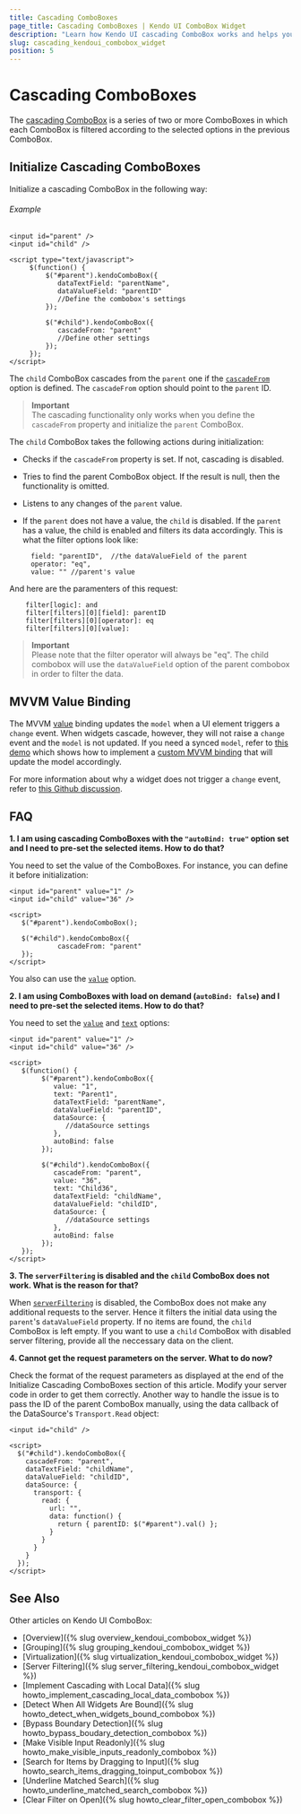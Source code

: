 ```yaml
---
title: Cascading ComboBoxes
page_title: Cascading ComboBoxes | Kendo UI ComboBox Widget
description: "Learn how Kendo UI cascading ComboBox works and helps you handle the most common scenarios with illustrative examples and FAQ."
slug: cascading_kendoui_combobox_widget
position: 5
---
```


# Cascading ComboBoxes

The [cascading ComboBox](http://demos.telerik.com/kendo-ui/combobox/cascadingcombobox) is a series of two or more ComboBoxes in which each ComboBox is filtered according to the selected options in the previous ComboBox.

## Initialize Cascading ComboBoxes

Initialize a cascading ComboBox in the following way:

###### Example

    <input id="parent" />
    <input id="child" />

    <script type="text/javascript">
         $(function() {
             $("#parent").kendoComboBox({
                dataTextField: "parentName",
                dataValueField: "parentID"
                //Define the combobox's settings
             });

             $("#child").kendoComboBox({
                cascadeFrom: "parent"
                //Define other settings
             });
         });
    </script>

The `child` ComboBox cascades from the `parent` one if the [`cascadeFrom`](/api/web/combobox#configuration) option is defined. The `cascadeFrom` option should point to the `parent` ID.

> **Important**  
> The cascading functionality only works when you define the `cascadeFrom` property and initialize the `parent` ComboBox.

The `child` ComboBox takes the following actions during initialization:

- Checks if the `cascadeFrom` property is set. If not, cascading is disabled.
- Tries to find the parent ComboBox object. If the result is null, then the functionality is omitted.
- Listens to any changes of the `parent` value.
- If the `parent` does not have a value, the `child` is disabled. If the `parent` has a value, the child is enabled and filters its data accordingly. This is what the filter options look like:

        field: "parentID",  //the dataValueField of the parent
        operator: "eq",
        value: "" //parent's value

And here are the paramenters of this request:

        filter[logic]: and
        filter[filters][0][field]: parentID
        filter[filters][0][operator]: eq
        filter[filters][0][value]:

> **Important**  
> Please note that the filter operator will always be "eq". The child combobox will use the `dataValueField` option of the parent combobox in order to filter the data.

## MVVM Value Binding

The MVVM [value](/framework/mvvm/bindings/value) binding updates the `model` when a UI element triggers a `change` event. When widgets cascade, however, they will not raise a `change` event and the `model` is not updated. If you need a synced `model`, refer to [this demo](http://dojo.telerik.com/@ggkrustev/aSAlU) which shows how to implement a [custom MVVM binding](/framework/mvvm/bindings/custom) that will update the model accordingly.

For more information about why a widget does not trigger a `change` event, refer to [this Github discussion](http://github.com/telerik/kendo-ui-core/issues/661).

## FAQ

**1. I am using cascading ComboBoxes with the `"autoBind: true"` option set and I need to pre-set the selected items. How to do that?**

You need to set the value of the ComboBoxes. For instance, you can define it before initialization:

    <input id="parent" value="1" />
    <input id="child" value="36" />

    <script>
       $("#parent").kendoComboBox();

       $("#child").kendoComboBox({
                cascadeFrom: "parent"
       });
    </script>

You also can use the [`value`](/api/web/combobox#configuration) option.

**2. I am using ComboBoxes with load on demand (`autoBind: false`) and I need to pre-set the selected items. How to do that?**

You need to set the [`value`](/api/web/combobox#configuration) and [`text`](/api/web/combobox#configuration) options:

    <input id="parent" value="1" />
    <input id="child" value="36" />

    <script>
       $(function() {
            $("#parent").kendoComboBox({
               value: "1",
               text: "Parent1",
               dataTextField: "parentName",
               dataValueField: "parentID",
               dataSource: {
                  //dataSource settings
               },
               autoBind: false
            });

            $("#child").kendoComboBox({
               cascadeFrom: "parent",
               value: "36",
               text: "Child36",
               dataTextField: "childName",
               dataValueField: "childID",
               dataSource: {
                  //dataSource settings
               },
               autoBind: false
            });
       });
    </script>

**3. The `serverFiltering` is disabled and the `child` ComboBox does not work. What is the reason for that?**

When [`serverFiltering`](/api/framework/datasource#configuration) is disabled, the ComboBox does not make any additional requests to the server. Hence it filters the initial data using the `parent`'s `dataValueField` property. If no items are found, the `child` ComboBox is left empty. If you want to use a `child` ComboBox with disabled server filtering, provide all the neccessary data on the client.

**4. Cannot get the request parameters on the server. What to do now?**

Check the format of the request parameters as displayed at the end of the Initialize Cascading ComboBoxes section of this article. Modify your server code in order to get them correctly. Another way to handle the issue is to pass the ID of the parent ComboBox manually, using the data callback of the DataSource's `Transport.Read` object:

    <input id="child" />

    <script>
      $("#child").kendoComboBox({
        cascadeFrom: "parent",
        dataTextField: "childName",
        dataValueField: "childID",
        dataSource: {
          transport: {
            read: {
              url: "",
              data: function() {
                return { parentID: $("#parent").val() };
              }
            }
          }
        }
      });
    </script>

## See Also 

Other articles on Kendo UI ComboBox:

* [Overview]({% slug overview_kendoui_combobox_widget %})
* [Grouping]({% slug grouping_kendoui_combobox_widget %})
* [Virtualization]({% slug virtualization_kendoui_combobox_widget %})
* [Server Filtering]({% slug server_filtering_kendoui_combobox_widget %})
* [Implement Cascading with Local Data]({% slug howto_implement_cascading_local_data_combobox %})
* [Detect When All Widgets Are Bound]({% slug howto_detect_when_widgets_bound_combobox %})
* [Bypass Boundary Detection]({% slug howto_bypass_boudary_detection_combobox %})
* [Make Visible Input Readonly]({% slug howto_make_visible_inputs_readonly_combobox %})
* [Search for Items by Dragging to Input]({% slug howto_search_items_dragging_toinput_combobox %})
* [Underline Matched Search]({% slug howto_underline_matched_search_combobox %})
* [Clear Filter on Open]({% slug howto_clear_filter_open_combobox %})